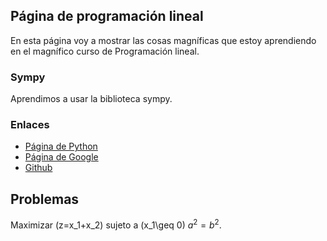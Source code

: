 <script src='https://cdnjs.cloudflare.com/ajax/libs/mathjax/2.7.5/MathJax.js?config=TeX-MML-AM_CHTML' async></script>

## Página de programación lineal

En esta página voy a mostrar las cosas magníficas que estoy aprendiendo en el
magnífico curso de Programación lineal.

### Sympy

Aprendimos a usar la biblioteca sympy.

### Enlaces

- [Página de Python](https://www.python.org/)
- [Página de Google](https://www.google.com/)
- [Github](https://www.github.com/)

## Problemas

Maximizar \(z=x_1+x_2\) sujeto a \(x_1\geq 0\) $a^2=b^2$.